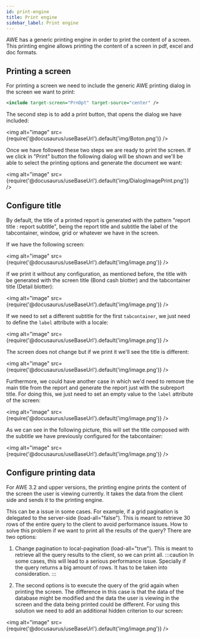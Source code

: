 ```yaml
---
id: print-engine
title: Print engine
sidebar_label: Print engine
---
```


AWE has a generic printing engine in order to print the content of a screen. This printing engine allows printing the content of a screen in pdf, excel and doc formats.

## Printing a screen

For printing a screen we need to include the generic AWE printing dialog in the screen we want to print: 

```xml
<include target-screen="PrnOpt" target-source="center" />
```

The second step is to add a print button, that opens the dialog we have included: 

<img alt="image" src={require('@docusaurus/useBaseUrl').default('img/Boton.png')} />

Once we have followed these two steps we are ready to print the screen. If we click in "Print" button the following dialog will be shown and we'll be able to select the printing options and generate the document we want:

<img alt="image" src={require('@docusaurus/useBaseUrl').default('img/DialogImagePrint.png')} />

## Configure title

By default, the title of a printed report is generated with the pattern "report title : report subtitle", being the
report title and subtitle the label of the tabcontainer, window, grid or whatever we have in the screen.

If we have the following screen:

<img alt="image" src={require('@docusaurus/useBaseUrl').default('img/image.png')} />

If we print it without any configuration, as mentioned before, the title with be generated with the screen title (Bond cash blotter) and the tabcontainer title (Detail blotter):

<img alt="image" src={require('@docusaurus/useBaseUrl').default('img/image.png')} />

If we need to set a different subtitle for the first `tabcontainer`, we just need to define the `label` attribute with a
locale:

<img alt="image" src={require('@docusaurus/useBaseUrl').default('img/image.png')} />

The screen does not change but if we print it we'll see the title is different:

<img alt="image" src={require('@docusaurus/useBaseUrl').default('img/image.png')} />

Furthermore, we could have another case in which we'd need to remove the main title from the report and generate the
report just with the subreport title. For doing this, we just need to set an empty value to the `label` attribute of the
screen:

<img alt="image" src={require('@docusaurus/useBaseUrl').default('img/image.png')} />

As we can see in the following picture, this will set the title composed with the subtitle we have previously configured for the tabcontainer:

<img alt="image" src={require('@docusaurus/useBaseUrl').default('img/image.png')} />

## Configure printing data

For AWE 3.2 and upper versions, the printing engine prints the content of the screen the user is viewing currently. It takes the data from the client side and sends it to the printing engine. 

This can be a issue in some cases. For example, if a grid pagination is delegated to the server-side (load-all="false"). This is meant to retrieve 30 rows of the entire query to the client to avoid performance issues. How to solve this problem if we want to print all the results of the query? There are two options:

1. Change pagination to local-pagination (load-all="true"). This is meant to retrieve all the query results to the client, so we can print all. 
:::caution
In some cases, this will lead to a serious performance issue. Specially if the query returns a big amount of rows. It has to be taken into consideration.
:::

2. The second options is to execute the query of the grid again when printing the screen. The difference in this case is that the data of the database might be modified and the data the user is viewing in the screen and the data being printed could be different. For using this solution we need to add an additional hidden criterion to our screen: 

<img alt="image" src={require('@docusaurus/useBaseUrl').default('img/image.png')} />
